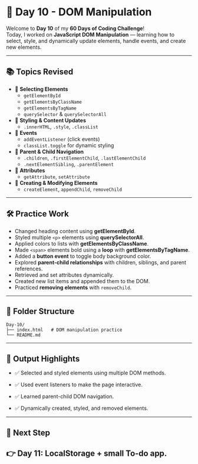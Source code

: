 # 📘 Day 10 - DOM Manipulation

Welcome to **Day 10** of my **60 Days of Coding Challenge**!  
Today, I worked on **JavaScript DOM Manipulation** — learning how to select, style, and dynamically update elements, handle events, and create new elements.

---

## 📚 Topics Revised
- 🔹 **Selecting Elements**
  - `getElementById`
  - `getElementsByClassName`
  - `getElementsByTagName`
  - `querySelector` & `querySelectorAll`
- 🔹 **Styling & Content Updates**
  - `.innerHTML`, `.style`, `.classList`
- 🔹 **Events**
  - `addEventListener` (click events)
  - `classList.toggle` for dynamic styling
- 🔹 **Parent & Child Navigation**
  - `.children`, `.firstElementChild`, `.lastElementChild`
  - `.nextElementSibling`, `.parentElement`
- 🔹 **Attributes**
  - `getAttribute`, `setAttribute`
- 🔹 **Creating & Modifying Elements**
  - `createElement`, `appendChild`, `removeChild`

---

## 🛠️ Practice Work
- Changed heading content using **getElementById**.  
- Styled multiple `<p>` elements using **querySelectorAll**.  
- Applied colors to lists with **getElementsByClassName**.  
- Made `<span>` elements bold using a **loop** with **getElementsByTagName**.  
- Added a **button event** to toggle body background color.  
- Explored **parent-child relationships** with children, siblings, and parent references.  
- Retrieved and set attributes dynamically.  
- Created new list items and appended them to the DOM.  
- Practiced **removing elements** with `removeChild`.  

---

## 📂 Folder Structure

```plaintext
Day-10/
├── index.html   # DOM manipulation practice
└── README.md
```

---

## 🚀 Output Highlights

- ✅ Selected and styled elements using multiple DOM methods.

- ✅ Used event listeners to make the page interactive.

- ✅ Learned parent-child DOM navigation.

- ✅ Dynamically created, styled, and removed elements.
---

## 🔗 Next Step

👉 Day 11: LocalStorage + small To-do app.
---